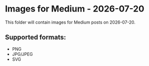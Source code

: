 # Images for Medium - 2026-07-20

This folder will contain images for Medium posts on 2026-07-20.

## Supported formats:
- PNG
- JPG/JPEG
- SVG
